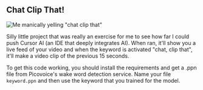 ## Chat Clip That!

![Me manically yelling "chat clip that"](https://github.com/user-attachments/assets/800ca216-88c5-47ce-861a-7591553edf41)

Silly little project that was really an exercise for me to see how far I could push Cursor AI (an IDE that deeply integrates AI). When ran, it'll show you a live feed of your video and when the keyword is activated "chat, clip that", it'll make a video clip of the previous 15 seconds.

To get this code working, you should install the requirements and get a .ppn file from Picovoice's wake word detection service. Name your file `keyword.ppn` and then use the keyword that you trained for the model.




